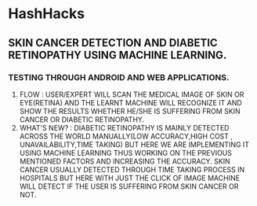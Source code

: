 # HashHacks

## SKIN CANCER DETECTION AND DIABETIC RETINOPATHY USING MACHINE LEARNING.
### TESTING THROUGH ANDROID AND WEB APPLICATIONS.
1. FLOW : USER/EXPERT WILL SCAN THE MEDICAL IMAGE OF SKIN OR EYE(RETINA) AND THE LEARNT MACHINE WILL RECOGNIZE IT AND SHOW THE RESULTS WHETHER HE/SHE IS     SUFFERING FROM SKIN CANCER OR DIABETIC RETINOPATHY.
2. WHAT'S NEW? : DIABETIC RETINOPATHY IS MAINLY DETECTED ACROSS THE WORLD MANUALLY(LOW ACCURACY,HIGH COST , UNAVAILABILITY,TIME TAKING) BUT HERE WE ARE IMPLEMENTING IT USING MACHINE LEARNING THUS WORKING ON THE PREVIOUS MENTIONED FACTORS AND INCREASING THE ACCURACY.
SKIN CANCER USUALLY DETECTED THROUGH TIME TAKING PROCESS IN HOSPITALS BUT HERE WITH JUST THE CLICK OF IMAGE MACHINE WILL DETECT IF THE USER IS SUFFERING FROM SKIN CANCER OR NOT.
